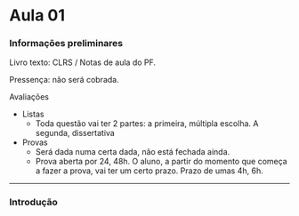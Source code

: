 # Aula 01

### Informações preliminares

Livro texto: CLRS / Notas de aula do PF.

Pressença: não será cobrada.

Avaliações

* Listas
  * Toda questão vai ter 2 partes: a primeira, múltipla escolha. A segunda, dissertativa
* Provas
  * Será dada numa certa dada, não está fechada ainda.
  * Prova aberta por 24, 48h. O aluno, a partir do momento que começa a fazer a prova, vai ter um certo prazo. Prazo de umas 4h, 6h.

***

### Introdução

